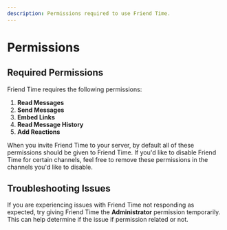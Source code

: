 ```yaml
---
description: Permissions required to use Friend Time.
---
```


# Permissions

## Required Permissions

Friend Time requires the following permissions:

1. **Read Messages**
2. **Send Messages**
3. **Embed Links**
4. **Read Message History**
5. **Add Reactions**

When you invite Friend Time to your server, by default all of these permissions should be given to Friend Time. If you'd like to disable Friend Time for certain channels, feel free to remove these permissions in the channels you'd like to disable.

## Troubleshooting Issues

If you are experiencing issues with Friend Time not responding as expected, try giving Friend Time the **Administrator** permission temporarily. This can help determine if the issue if permission related or not.

